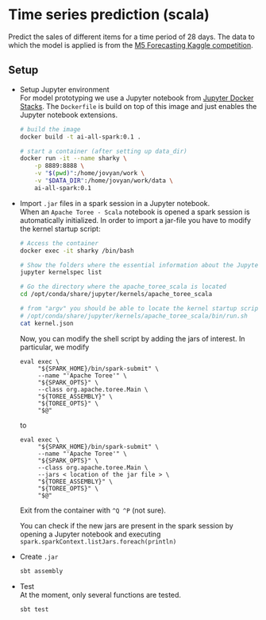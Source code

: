 # Time series prediction (scala)

Predict the sales of different items for a time period of 28 days. 
The data to which the model is applied is from the 
[M5 Forecasting Kaggle competition](https://www.kaggle.com/c/m5-forecasting-accuracy).
  
## Setup 

- Setup Jupyter environment     
For model prototyping we use a Jupyter notebook from 
[Jupyter Docker Stacks](https://hub.docker.com/r/jupyter/all-spark-notebook/).
The `Dockerfile` is build on top of this image and just enables the Jupyter notebook 
extensions. 
    ```bash
    # build the image
    docker build -t ai-all-spark:0.1 .
    
    # start a container (after setting up data_dir)
    docker run -it --name sharky \
        -p 8889:8888 \
        -v "$(pwd)":/home/jovyan/work \
        -v "$DATA_DIR":/home/jovyan/work/data \
        ai-all-spark:0.1
    ```

- Import `.jar` files in a spark session in a Jupyter notebook.   
    When an `Apache Toree - Scala` notebook is opened a spark session is
    automatically initialized. In order to import a jar-file you have to
    modify the kernel startup script: 
    ```bash
    # Access the container
    docker exec -it sharky /bin/bash
  
    # Show the folders where the essential information about the Jupyter kernels is stored
    jupyter kernelspec list
    
    # Go the directory where the apache_toree_scala is located
    cd /opt/conda/share/jupyter/kernels/apache_toree_scala
  
    # from "argv" you should be able to locate the kernel startup script
    # /opt/conda/share/jupyter/kernels/apache_toree_scala/bin/run.sh  
    cat kernel.json
    ``` 
    Now, you can modify the shell script by adding the jars of interest. In particular, 
    we modify
    ```text
    eval exec \
         "${SPARK_HOME}/bin/spark-submit" \
         --name "'Apache Toree'" \
         "${SPARK_OPTS}" \
         --class org.apache.toree.Main \
         "${TOREE_ASSEMBLY}" \
         "${TOREE_OPTS}" \
         "$@"
    ```
    to
    ```text
    eval exec \
         "${SPARK_HOME}/bin/spark-submit" \
         --name "'Apache Toree'" \
         "${SPARK_OPTS}" \
         --class org.apache.toree.Main \
         --jars < location of the jar file > \
         "${TOREE_ASSEMBLY}" \
         "${TOREE_OPTS}" \
         "$@"
    ```
    Exit from the container with `^Q ^P` (not sure).
    
    You can check if the new jars are present in the spark session by opening a 
    Jupyter notebook and executing `spark.sparkContext.listJars.foreach(println)`

- Create `.jar`   
    ```bash
    sbt assembly
    ```
- Test  
    At the moment, only several functions are tested.
    ```bash
    sbt test
    ```
